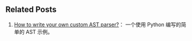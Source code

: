 

## Related Posts

1. [How to write your own custom AST parser?](https://blog.fossasia.org/how-to-write-your-own-custom-ast-parser/)： 一个使用 Python 编写的简单的 AST 示例。
